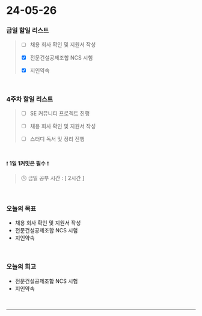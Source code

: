 # 24-05-26
### 금일 할일 리스트
> - [ ]  채용 회사 확인 및 지원서 작성
>
> - [x]  전문건설공제조합 NCS 시험
>
> - [x]  지인약속

<br/>

### 4주차 할일 리스트  
> - [ ]  SE 커뮤니티 프로젝트 진행
>
> - [ ]  채용 회사 확인 및 지원서 작성
>
> - [ ]  스터디 독서 및 정리 진행

<br/>

❗ **1일 1커밋은 필수** ❗
> 🕒 금일 공부 시간 : [ 2시간 ]

<br/>

### 오늘의 목표
- 채용 회사 확인 및 지원서 작성
- 전문건설공제조합 NCS 시험
- 지인약속


<br>

### 오늘의 회고
- 전문건설공제조합 NCS 시험
- 지인약속


<br/>

------------  
